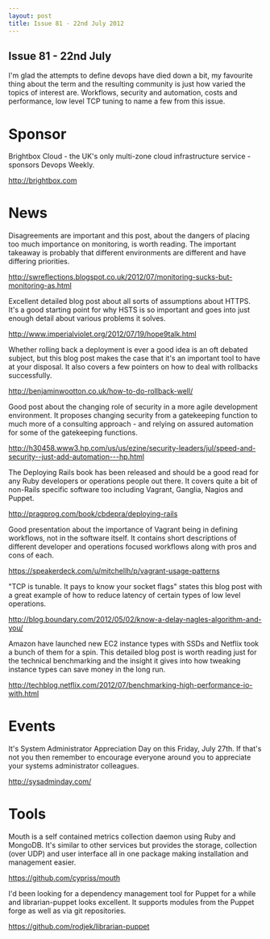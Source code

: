 ```yaml
---
layout: post
title: Issue 81 - 22nd July 2012
---
```


## Issue 81 - 22nd July

I'm glad the attempts to define devops have died down a bit, my favourite thing about the term and the resulting community is just how varied the topics of interest are. Workflows, security and automation, costs and performance, low level TCP tuning to name a few from this issue.


Sponsor
======

Brightbox Cloud - the UK's only multi-zone cloud infrastructure service - sponsors Devops Weekly.

http://brightbox.com


News
====

Disagreements are important and this post, about the dangers of placing too much importance on monitoring, is worth reading. The important takeaway is probably that different environments are different and have differing priorities.

http://swreflections.blogspot.co.uk/2012/07/monitoring-sucks-but-monitoring-as.html


Excellent detailed blog post about all sorts of assumptions about HTTPS. It's a good starting point for why HSTS is so important and goes into just enough detail about various problems it solves.

http://www.imperialviolet.org/2012/07/19/hope9talk.html


Whether rolling back a deployment is ever a good idea is an oft debated subject, but this blog post makes the case that it's an important tool to have at your disposal. It also covers a few pointers on how to deal with rollbacks successfully.

http://benjaminwootton.co.uk/how-to-do-rollback-well/


Good post about the changing role of security in a more agile development environment. It proposes changing security from a gatekeeping function to much more of a consulting approach - and relying on assured automation for some of the gatekeeping functions.

http://h30458.www3.hp.com/us/us/ezine/security-leaders/jul/speed-and-security--just-add-automation---hp.html


The Deploying Rails book has been released and should be a good read for any Ruby developers or operations people out there. It covers quite a bit of non-Rails specific software too including Vagrant, Ganglia, Nagios and Puppet.

http://pragprog.com/book/cbdepra/deploying-rails


Good presentation about the importance of Vagrant being in defining workflows, not in the software itself. It contains short descriptions of different developer and operations focused workflows along with pros and cons of each.

https://speakerdeck.com/u/mitchellh/p/vagrant-usage-patterns


"TCP is tunable. It pays to know your socket flags" states this blog post with a great example of how to reduce latency of certain types of low level operations.

http://blog.boundary.com/2012/05/02/know-a-delay-nagles-algorithm-and-you/


Amazon have launched new EC2 instance types with SSDs and Netflix took a bunch of them for a spin. This detailed blog post is worth reading just for the technical benchmarking and the insight it gives into how tweaking instance types can save money in the long run.

http://techblog.netflix.com/2012/07/benchmarking-high-performance-io-with.html


Events
=====

It's System Administrator Appreciation Day on this Friday, July 27th. If that's not you then remember to encourage everyone around you to appreciate your systems administrator colleagues.

http://sysadminday.com/


Tools
====

Mouth is a self contained metrics collection daemon using Ruby and MongoDB. It's similar to other services but provides the storage, collection (over UDP) and user interface all in one package making installation and management easier.

https://github.com/cypriss/mouth


I'd been looking for a dependency management tool for Puppet for a while and librarian-puppet looks excellent. It supports modules from the Puppet forge as well as via git repositories.

https://github.com/rodjek/librarian-puppet
